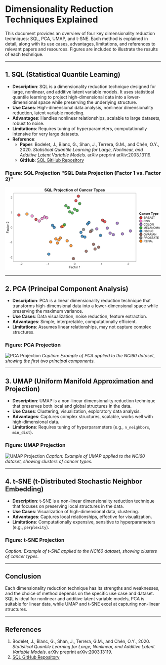 # Dimensionality Reduction Techniques Explained

This document provides an overview of four key dimensionality reduction techniques: SQL, PCA, UMAP, and t-SNE. Each method is explained in detail, along with its use cases, advantages, limitations, and references to relevant papers and resources. Figures are included to illustrate the results of each technique.

---

## 1. SQL (Statistical Quantile Learning)
- **Description**: SQL is a dimensionality reduction technique designed for large, nonlinear, and additive latent variable models. It uses statistical quantile learning to project high-dimensional data into a lower-dimensional space while preserving the underlying structure.
- **Use Cases**: High-dimensional data analysis, nonlinear dimensionality reduction, latent variable modeling.
- **Advantages**: Handles nonlinear relationships, scalable to large datasets, robust to noise.
- **Limitations**: Requires tuning of hyperparameters, computationally intensive for very large datasets.
- **Reference**: 
  - **Paper**: Bodelet, J., Blanc, G., Shan, J., Terrera, G.M., and Chén, O.Y., 2020. *Statistical Quantile Learning for Large, Nonlinear, and Additive Latent Variable Models*. arXiv preprint arXiv:2003.13119.
  - **GitHub**: [SQL GitHub Repository](https://github.com/jbodelet/SQL/tree/main/sql)

### Figure: SQL Projection "SQL Data Projection (Factor 1 vs. Factor 2)"
![SQL Data Projection](Dimensional_Reduction/Figures/SQL_Data_Projection_Factor1_vs_Factor2.png)

---

## 2. PCA (Principal Component Analysis)
- **Description**: PCA is a linear dimensionality reduction technique that transforms high-dimensional data into a lower-dimensional space while preserving the maximum variance.
- **Use Cases**: Data visualization, noise reduction, feature extraction.
- **Advantages**: Simple, interpretable, computationally efficient.
- **Limitations**: Assumes linear relationships, may not capture complex structures.

### Figure: PCA Projection
![PCA Projection](Figures/PCA%20Projection.png)
*Caption: Example of PCA applied to the NCI60 dataset, showing the first two principal components.*

---

## 3. UMAP (Uniform Manifold Approximation and Projection)
- **Description**: UMAP is a non-linear dimensionality reduction technique that preserves both local and global structures in the data.
- **Use Cases**: Clustering, visualization, exploratory data analysis.
- **Advantages**: Captures complex structures, scalable, works well with high-dimensional data.
- **Limitations**: Requires tuning of hyperparameters (e.g., `n_neighbors`, `min_dist`).

### Figure: UMAP Projection
![UMAP Projection](Figures/UMAP%20Projection.png)
*Caption: Example of UMAP applied to the NCI60 dataset, showing clusters of cancer types.*

---

## 4. t-SNE (t-Distributed Stochastic Neighbor Embedding)
- **Description**: t-SNE is a non-linear dimensionality reduction technique that focuses on preserving local structures in the data.
- **Use Cases**: Visualization of high-dimensional data, clustering.
- **Advantages**: Captures local relationships, effective for visualization.
- **Limitations**: Computationally expensive, sensitive to hyperparameters (e.g., `perplexity`).

### Figure: t-SNE Projection
*Caption: Example of t-SNE applied to the NCI60 dataset, showing clusters of cancer types.*

---

## Conclusion
Each dimensionality reduction technique has its strengths and weaknesses, and the choice of method depends on the specific use case and dataset. SQL is ideal for nonlinear and additive latent variable models, PCA is suitable for linear data, while UMAP and t-SNE excel at capturing non-linear structures.

---

## References
1. Bodelet, J., Blanc, G., Shan, J., Terrera, G.M., and Chén, O.Y., 2020. *Statistical Quantile Learning for Large, Nonlinear, and Additive Latent Variable Models*. arXiv preprint arXiv:2003.13119.
2. [SQL GitHub Repository](https://github.com/jbodelet/SQL/tree/main/sql)
